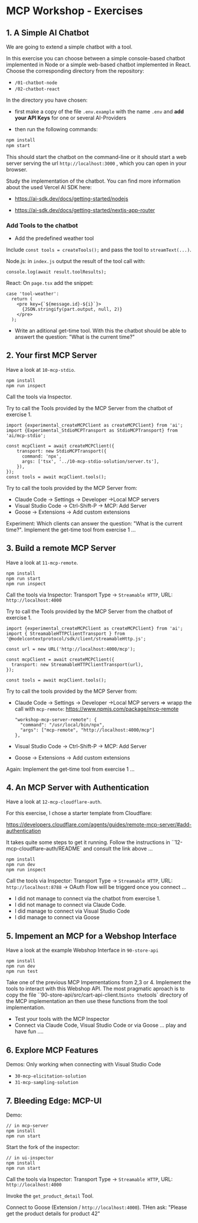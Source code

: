 # MCP Workshop - Exercises



## 1. A Simple AI Chatbot

We are going to extend a simple chatbot with a tool.

In this exercise you can choose between a simple console-based chatbot implemented in Node or a simple web-based chatbot implemented in React. Choose the corresponding directory from the repository:

- `/01-chatbot-node`
- `/02-chatbot-react`

In the directory you have chosen: 

- first make a copy of the file `.env.example` with the name `.env` and **add your API Keys** for one or several AI-Providers

- then run the following commands:

```bash
npm install
npm start
```

This should start the chatbot on the command-line or it should start a web server serving the url `http://localhost:3000` , which you can open in your browser.

Study the implementation of the chatbot.
You can find more information about the used Vercel AI SDK here:

- https://ai-sdk.dev/docs/getting-started/nodejs

- https://ai-sdk.dev/docs/getting-started/nextjs-app-router





### Add Tools to the chatbot

- Add the predefined weather tool

Include `const tools = createTools();` and pass the tool to `streamText(...)`.



Node.js: in `index.js` output the result of the tool call with:

```
console.log(await result.toolResults);
```





React: On `page.tsx` add the snippet:

```
case 'tool-weather':
  return (
    <pre key={`${message.id}-${i}`}>
      {JSON.stringify(part.output, null, 2)}
    </pre>
  );
```



- Write an aditional get-time tool. With this the chatbot should be able to answert the question: "What is the current time?"

  



## 2. Your first MCP Server

Have a look at `10-mcp-stdio`.

```
npm install
npm run inspect
```

Call the tools via Inspector.



Try to call the Tools provided by the MCP Server from the chatbot of exercise 1.

```
import {experimental_createMCPClient as createMCPClient} from 'ai';
import {Experimental_StdioMCPTransport as StdioMCPTransport} from 'ai/mcp-stdio';

const mcpClient = await createMCPClient({
    transport: new StdioMCPTransport({
      command: 'npx',
      args: ['tsx', '../10-mcp-stdio-solution/server.ts'],
    }),
});
const tools = await mcpClient.tools();
```



Try to call the tools provided by the MCP Server from:

- Claude Code -> Settings -> Developer ->Local MCP servers
- Visual Studio Code -> Ctrl-Shift-P -> MCP: Add Server
- Goose -> Extensions -> Add custom extensions



Experiment: Which clients can answer the question: "What is the current time?". Implement the get-time tool from exercise 1 ...





## 3. Build a remote MCP Server

Have a look at `11-mcp-remote`.

```
npm install
npm run start
npm run inspect
```

Call the tools via Inspector: Transport Type -> `Streamable HTTP`, URL: `http://localhost:4000`



Try to call the Tools provided by the MCP Server from the chatbot of exercise 1.

```
import {experimental_createMCPClient as createMCPClient} from 'ai';
import { StreamableHTTPClientTransport } from '@modelcontextprotocol/sdk/client/streamableHttp.js';

const url = new URL('http://localhost:4000/mcp');

const mcpClient = await createMCPClient({
  transport: new StreamableHTTPClientTransport(url),
});

const tools = await mcpClient.tools();
```



Try to call the tools provided by the MCP Server from:

- Claude Code -> Settings -> Developer ->Local MCP servers => wrapp the call with `mcp-remote`: https://www.npmjs.com/package/mcp-remote

  ```
  "workshop-mcp-server-remote": {
    "command": "/usr/local/bin/npx",
    "args": ["mcp-remote", "http://localhost:4000/mcp"]
  },
  ```

- Visual Studio Code -> Ctrl-Shift-P -> MCP: Add Server

- Goose -> Extensions -> Add custom extensions



Again: Implement the get-time tool from exercise 1 ...





## 4. An MCP Server with Authentication

Have a look at `12-mcp-cloudflare-auth`.

For this exercise, I chose a starter template from Cloudflare:

https://developers.cloudflare.com/agents/guides/remote-mcp-server/#add-authentication

It takes quite some steps to get it running. Follow the instructions in ``12-mcp-cloudflare-auth/README` and consult the link above ...

```
npm install
npm run dev
npm run inspect
```

Call the tools via Inspector: Transport Type -> `Streamable HTTP`, URL: `http://localhost:8788` -> OAuth Flow will be triggerd once you connect ...



- I did not manage to connect via the chatbot from exercise 1.
- I did not manage to connect via Claude Code.
- I did manage to connect via Visual Studio Code
- I did manage to connect via Goose





## 5. Impement an MCP for a Webshop Interface

Have a look at the example Webshop Interface in `90-store-api`

```
npm install
npm run dev
npm run test
```



Take one of the previous MCP Impementations from 2,3 or 4.
Implement the tools to interact with this Webshop API. The most pragmatic aproach is to copy the file ``90-store-api/src/cart-api-client.ts` into the `tools` directory of the MCP implementation an then use these functions from the tool implementation.

- Test your tools with the MCP Inspector
- Connect via Claude Code, Visual Studio Code or via Goose ... play and have fun ....







## 6. Explore MCP Features

Demos: Only working when connecting with Visual Studio Code

- `30-mcp-elicitation-solution`
- `31-mcp-sampling-solution`





## 7. Bleeding Edge: MCP-UI

Demo:

```
// in mcp-server
npm install
npm run start
```

Start the fork of the inspector:

```
// in ui-inspector
npm install
npm run start
```

Call the tools via Inspector: Transport Type -> `Streamable HTTP`, URL: `http://localhost:4000`

Invoke the `get_product_detail` Tool.

Connect to Goose (Extension / `http://localhost:4000`). THen ask: "Please get the product details for product 42"

